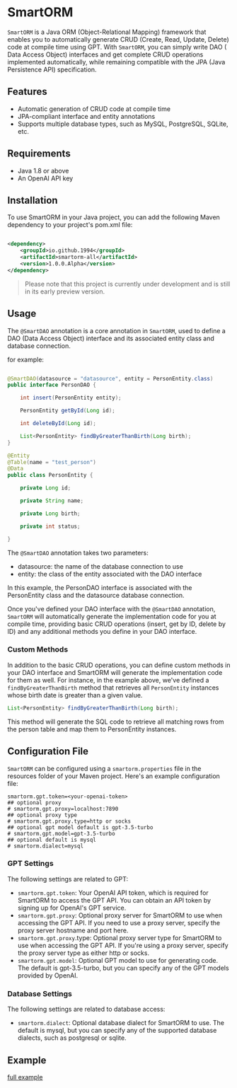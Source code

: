 # SmartORM

`SmartORM` is a Java ORM (Object-Relational Mapping) framework that enables you to automatically generate CRUD (Create,
Read, Update, Delete) code at compile time using GPT. With `SmartORM`, you can simply write DAO (
Data Access Object) interfaces and get complete CRUD operations implemented automatically, while remaining compatible
with the JPA (Java Persistence API) specification.

## Features

- Automatic generation of CRUD code at compile time
- JPA-compliant interface and entity annotations
- Supports multiple database types, such as MySQL, PostgreSQL, SQLite, etc.

## Requirements

- Java 1.8 or above
- An OpenAI API key

## Installation

To use SmartORM in your Java project, you can add the following Maven dependency to your project's pom.xml file:

```xml

<dependency>
    <groupId>io.github.1994</groupId>
    <artifactId>smartorm-all</artifactId>
    <version>1.0.0.Alpha</version>
</dependency>
```

> Please note that this project is currently under development and is still in its early preview version.

## Usage

The `@SmartDAO` annotation is a core annotation in `SmartORM`, used to define a DAO (Data Access Object) interface and
its
associated entity class and database connection.

for example:

```java

@SmartDAO(datasource = "datasource", entity = PersonEntity.class)
public interface PersonDAO {

    int insert(PersonEntity entity);

    PersonEntity getById(Long id);

    int deleteById(Long id);

    List<PersonEntity> findByGreaterThanBirth(Long birth);
}

@Entity
@Table(name = "test_person")
@Data
public class PersonEntity {

    private Long id;

    private String name;

    private Long birth;

    private int status;

}

```

The `@SmartDAO` annotation takes two parameters:

- datasource: the name of the database connection to use
- entity: the class of the entity associated with the DAO interface

In this example, the PersonDAO interface is associated with the PersonEntity class and the datasource database
connection.

Once you've defined your DAO interface with the `@SmartDAO` annotation, `SmartORM` will automatically generate the
implementation code for you at compile time, providing basic CRUD operations (insert, get by ID, delete by ID) and any
additional methods you define in your DAO interface.

### Custom Methods

In addition to the basic CRUD operations, you can define custom methods in your DAO interface and SmartORM will generate
the implementation code for them as well. For instance, in the example above, we've defined a `findByGreaterThanBirth`
method that retrieves all `PersonEntity` instances whose birth date is greater than a given value.

```java
List<PersonEntity> findByGreaterThanBirth(Long birth);
```

This method will generate the SQL code to retrieve all matching rows from the person table and map them to PersonEntity
instances.

## Configuration File

`SmartORM` can be configured using a `smartorm.properties` file in the resources folder of your Maven project. Here's an
example configuration file:

```properties
smartorm.gpt.token=<your-openai-token>
## optional proxy
# smartorm.gpt.proxy=localhost:7890
## optional proxy type
# smartorm.gpt.proxy.type=http or socks
## optional gpt model default is gpt-3.5-turbo
# smartorm.gpt.model=gpt-3.5-turbo
## optional default is mysql
# smartorm.dialect=mysql
```

### GPT Settings

The following settings are related to GPT:

- `smartorm.gpt.token`: Your OpenAI API token, which is required for SmartORM to access the GPT API. You can obtain an
  API
  token by signing up for OpenAI's GPT service.
- `smartorm.gpt.proxy`: Optional proxy server for SmartORM to use when accessing the GPT API. If you need to use a proxy
  server, specify the proxy server hostname and port here.
- `smartorm.gpt.proxy`.type: Optional proxy server type for SmartORM to use when accessing the GPT API. If you're using
  a
  proxy server, specify the proxy server type as either http or socks.
- `smartorm.gpt.model`: Optional GPT model to use for generating code. The default is gpt-3.5-turbo, but you can specify
  any
  of the GPT models provided by OpenAI.

### Database Settings

The following settings are related to database access:

- `smartorm.dialect`: Optional database dialect for SmartORM to use. The default is mysql, but you can specify any of
  the
  supported database dialects, such as postgresql or sqlite.

## Example

[full example](./smartorm-example/README.md)
